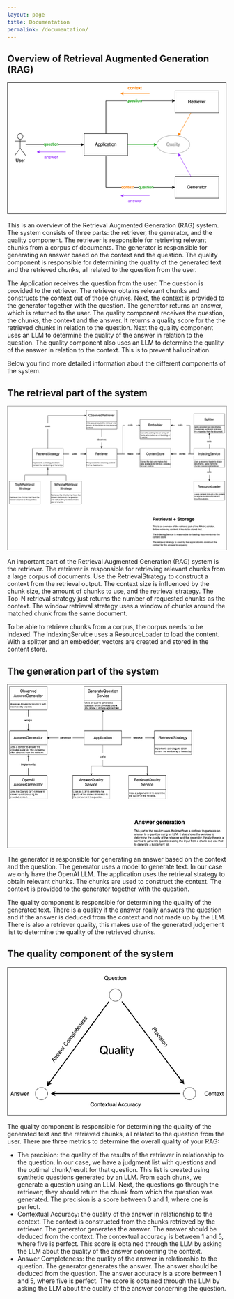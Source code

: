 ```yaml
---
layout: page
title: Documentation
permalink: /documentation/
---
```


## Overview of Retrieval Augmented Generation (RAG)

![RAG Overview](/assets/images/rag-overview.png)

This is an overview of the Retrieval Augmented Generation (RAG) system. The system consists of three parts: the retriever, the generator, and the quality component. The retriever is responsible for retrieving relevant chunks from a corpus of documents. The generator is responsible for generating an answer based on the context and the question. The quality component is responsible for determining the quality of the generated text and the retrieved chunks, all related to the question from the user.

The Application receives the question from the user. The question is provided to the retriever. The retriever obtains relevant chunks and constructs the context out of those chunks. Next, the context is provided to the generator together with the question. The generator returns an answer, which is returned to the user. The quality component receives the question, the chunks, the context and the answer. It returns a quality score for the the retrieved chunks in relation to the question. Next the quality component uses an LLM to determine the quality of the answer in relation to the question. The quality component also uses an LLM to determine the quality of the answer in relation to the context. This is to prevent hallucination.

Below you find more detailed information about the different components of the system.

## The retrieval part of the system

![Retrieval Overview](/assets/images/retrieval-overview.png)

An important part of the Retrieval Augmented Generation (RAG) system is the retriever. The retriever is responsible for retrieving relevant chunks from a large corpus of documents. Use the RetrievalStrategy to construct a context from the retrieval output. The context size is influenced by the chunk size, the amount of chunks to use, and the retrieval strategy. The Top-N retrieval strategy just returns the number of requested chunks as the context. The window retrieval strategy uses a window of chunks around the matched chunk from the same document.

To be able to retrieve chunks from a corpus, the corpus needs to be indexed. The IndexingService uses a ResourceLoader to load the content. With a splitter and an embedder, vectors are created and stored in the content store.

## The generation part of the system

![Generation Overview](/assets/images/generation-overview.png)

The generator is responsible for generating an answer based on the context and the question. The generator uses a model to generate text. In our case we only have the OpenAI LLM. The application uses the retrieval strategy to obtain relevant chunks. The chunks are used to construct the context. The context is provided to the generator together with the question.

The quality component is responsible for determining the quality of the generated text. There is a quality if the answer really answers the question and if the answer is deduced from the context and not made up by the LLM. There is also a retriever quality, this makes use of the generated judgement list to determine the quality of the retrieved chunks.

## The quality component of the system

![Quality Overview](/assets/images/quality-overview.png)

The quality component is responsible for determining the quality of the generated text and the retrieved chunks, all related to the question from the user. There are three metrics to determine the overall quality of your RAG:

- The precision: the quality of the results of the retriever in relationship to the question. In our case, we have a judgment list with questions and the optimal chunk/result for that question. This list is created using synthetic questions generated by an LLM. From each chunk, we generate a question using an LLM. Next, the questions go through the retriever; they should return the chunk from which the question was generated. The precision is a score between 0 and 1, where one is perfect.
- Contextual Accuracy: the quality of the answer in relationship to the context. The context is constructed from the chunks retrieved by the retriever. The generator generates the answer. The answer should be deduced from the context. The contextual accuracy is between 1 and 5, where five is perfect. This score is obtained through the LLM by asking the LLM about the quality of the answer concerning the context.
- Answer Completeness: the quality of the answer in relationship to the question. The generator generates the answer. The answer should be deduced from the question. The answer accuracy is a score between 1 and 5, where five is perfect. The score is obtained through the LLM by asking the LLM about the quality of the answer concerning the question.



